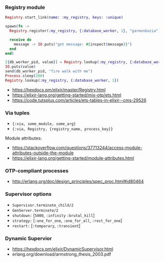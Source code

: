 ### Registry module

```elixir
Registry.start_link(name: :my_registry, keys: :unique)

spawn(fn ->
  Registry.register(:my_registry, {:database_worker, 1}, "garmonbozia")

  receive do
    message -> IO.puts("got message: #{inspect(message)}")
  end
end)

[{db_worker_pid, value}] = Registry.lookup(:my_registry, {:database_worker, 1})
IO.puts(value)
send(db_worker_pid, "fire walk with me")
Process.sleep(200)
Registry.lookup(:my_registry, {:database_worker, 1})
```

- https://hexdocs.pm/elixir/master/Registry.html
- https://elixir-lang.org/getting-started/mix-otp/ets.html
- https://code.tutsplus.com/articles/ets-tables-in-elixir--cms-29526

### Via tuples

- `{:via, some_module, some_arg}`
- `{:via, Registry, {registry_name, process_key}}`

Module attributes:

- https://stackoverflow.com/questions/37713244/access-module-attributes-outside-the-module
- https://elixir-lang.org/getting-started/module-attributes.html

### OTP-compliant processes

- http://erlang.org/doc/design_principles/spec_proc.html#id80464

### Supervisor options

- `Supervisor.terminate_child/2`
- `GenServer.terminate/2`
- `shutdown:` [`5000`, `:infinity` `:brutal_kill`]
- `strategy:` [`:one_for_one`, `:one_for_all`, `:rest_for_one`]
- `restart:` [`:temporary`, `:transient`]

### Dynamic Supervior

- https://hexdocs.pm/elixir/DynamicSupervisor.html
- erlang.org/download/armstrong_thesis_2003.pdf
